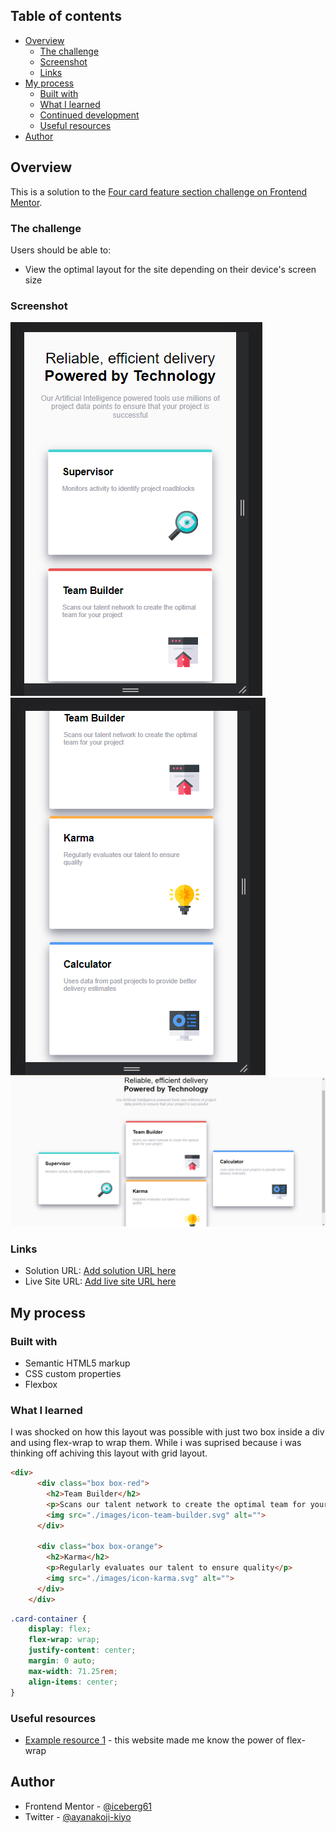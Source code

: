 ## Table of contents

- [Overview](#overview)
  - [The challenge](#the-challenge)
  - [Screenshot](#screenshot)
  - [Links](#links)
- [My process](#my-process)
  - [Built with](#built-with)
  - [What I learned](#what-i-learned)
  - [Continued development](#continued-development)
  - [Useful resources](#useful-resources)
- [Author](#author)

## Overview
This is a solution to the [Four card feature section challenge on Frontend Mentor](https://www.frontendmentor.io/challenges/four-card-feature-section-weK1eFYK).
### The challenge

Users should be able to:

- View the optimal layout for the site depending on their device's screen size

### Screenshot

![](./screenshot/Screenshot_20230410_123338.png)
![](./screenshot/Screenshot_20230410_123355.png)
![](./screenshot/Screenshot_20230410_123430.png)


### Links

- Solution URL: [Add solution URL here](https://your-solution-url.com)
- Live Site URL: [Add live site URL here](https://your-live-site-url.com)

## My process

### Built with

- Semantic HTML5 markup
- CSS custom properties
- Flexbox


### What I learned

I was shocked on how this layout was possible with just two box inside a div and using flex-wrap to wrap them.
While i was suprised because i was thinking off achiving this layout with grid layout.

```html
<div>
      <div class="box box-red">
        <h2>Team Builder</h2>
        <p>Scans our talent network to create the optimal team for your project</p>
        <img src="./images/icon-team-builder.svg" alt="">
      </div>
  
      <div class="box box-orange">
        <h2>Karma</h2>
        <p>Regularly evaluates our talent to ensure quality</p>
        <img src="./images/icon-karma.svg" alt="">
      </div>
    </div>
```
```css
.card-container {
    display: flex;
    flex-wrap: wrap;
    justify-content: center;
    margin: 0 auto;
    max-width: 71.25rem;
    align-items: center;
}
```


### Useful resources

- [Example resource 1](https://www.example.com) - this website made me know the power of flex-wrap


## Author
- Frontend Mentor - [@iceberg61](https://www.frontendmentor.io/profile/iceberg61)
- Twitter - [@ayanakoji-kiyo](https://www.twitter.com/ayanakoji-kiyo)
